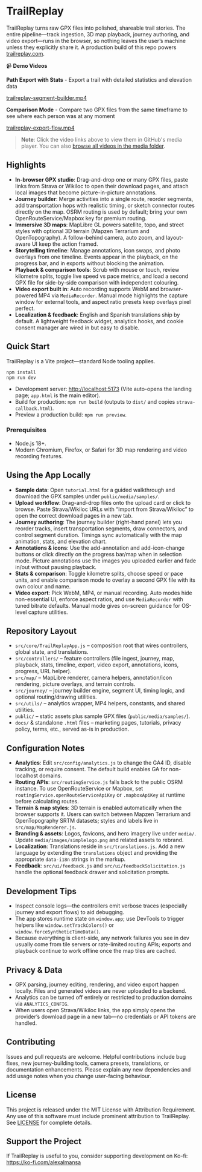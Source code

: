 # TrailReplay

TrailReplay turns raw GPX files into polished, shareable trail stories. The entire pipeline—track ingestion, 3D map playback, journey authoring, and video export—runs in the browser, so nothing leaves the user’s machine unless they explicitly share it. A production build of this repo powers [trailreplay.com](https://trailreplay.com).

📹 **Demo Videos**

**Path Export with Stats** - Export a trail with detailed statistics and elevation data

[trailreplay-segment-builder.mp4](https://github.com/alexalmansa/TrailReplay/blob/main/public/media/video/trailreplay-segment-builder.mp4)

**Comparison Mode** - Compare two GPX files from the same timeframe to see where each person was at any moment

[trailreplay-export-flow.mp4](https://github.com/alexalmansa/TrailReplay/blob/main/public/media/video/trailreplay-export-flow.mp4)

> **Note**: Click the video links above to view them in GitHub's media player. You can also [browse all videos in the media folder](https://github.com/alexalmansa/TrailReplay/tree/main/public/media/video).

## Highlights
- **In-browser GPX studio**: Drag-and-drop one or many GPX files, paste links from Strava or Wikiloc to open their download pages, and attach local images that become picture-in-picture annotations.
- **Journey builder**: Merge activities into a single route, reorder segments, add transportation hops with realistic timing, or sketch connector routes directly on the map. OSRM routing is used by default; bring your own OpenRouteService/Mapbox key for premium routing.
- **Immersive 3D maps**: MapLibre GL powers satellite, topo, and street styles with optional 3D terrain (Mapzen Terrarium and OpenTopography). A follow-behind camera, auto zoom, and layout-aware UI keep the action framed.
- **Storytelling timeline**: Manage annotations, icon swaps, and photo overlays from one timeline. Events appear in the playback, on the progress bar, and in exports without blocking the animation.
- **Playback & comparison tools**: Scrub with mouse or touch, review kilometre splits, toggle live speed vs pace metrics, and load a second GPX file for side-by-side comparison with independent colouring.
- **Video export built in**: Auto recording supports WebM and browser-powered MP4 via `MediaRecorder`. Manual mode highlights the capture window for external tools, and aspect ratio presets keep overlays pixel perfect.
- **Localization & feedback**: English and Spanish translations ship by default. A lightweight feedback widget, analytics hooks, and cookie consent manager are wired in but easy to disable.

## Quick Start
TrailReplay is a Vite project—standard Node tooling applies.

```
npm install
npm run dev
```

- Development server: <http://localhost:5173> (Vite auto-opens the landing page; `app.html` is the main editor).
- Build for production: `npm run build` (outputs to `dist/` and copies `strava-callback.html`).
- Preview a production build: `npm run preview`.

### Prerequisites
- Node.js 18+.
- Modern Chromium, Firefox, or Safari for 3D map rendering and video recording features.

## Using the App Locally
- **Sample data**: Open `tutorial.html` for a guided walkthrough and download the GPX samples under `public/media/samples/`.
- **Upload workflow**: Drag-and-drop files onto the upload card or click to browse. Paste Strava/Wikiloc URLs with “Import from Strava/Wikiloc” to open the correct download pages in a new tab.
- **Journey authoring**: The journey builder (right-hand panel) lets you reorder tracks, insert transportation segments, draw connectors, and control segment duration. Timings sync automatically with the map animation, stats, and elevation chart.
- **Annotations & icons**: Use the add-annotation and add-icon-change buttons or click directly on the progress bar/map when in selection mode. Picture annotations use the images you uploaded earlier and fade in/out without pausing playback.
- **Stats & comparison**: Toggle kilometre splits, choose speed or pace units, and enable comparison mode to overlay a second GPX file with its own colour and name.
- **Video export**: Pick WebM, MP4, or manual recording. Auto modes hide non-essential UI, enforce aspect ratios, and use `MediaRecorder` with tuned bitrate defaults. Manual mode gives on-screen guidance for OS-level capture utilities.

## Repository Layout
- `src/core/TrailReplayApp.js` – composition root that wires controllers, global state, and translations.
- `src/controllers/` – feature controllers (file ingest, journey, map, playback, stats, timeline, export, video export, annotations, icons, progress, URL helper).
- `src/map/` – MapLibre renderer, camera helpers, annotation/icon rendering, picture overlays, and terrain controls.
- `src/journey/` – journey builder engine, segment UI, timing logic, and optional routing/drawing utilities.
- `src/utils/` – analytics wrapper, MP4 helpers, constants, and shared utilities.
- `public/` – static assets plus sample GPX files (`public/media/samples/`).
- `docs/` & standalone `.html` files – marketing pages, tutorials, privacy policy, terms, etc., served as-is in production.

## Configuration Notes
- **Analytics**: Edit `src/config/analytics.js` to change the GA4 ID, disable tracking, or require consent. The default build enables GA for non-localhost domains.
- **Routing APIs**: `src/routingService.js` falls back to the public OSRM instance. To use OpenRouteService or Mapbox, set `routingService.openRouteServiceApiKey` or `.mapboxApiKey` at runtime before calculating routes.
- **Terrain & map styles**: 3D terrain is enabled automatically when the browser supports it. Users can switch between Mapzen Terrarium and OpenTopography SRTM datasets; styles and labels live in `src/map/MapRenderer.js`.
- **Branding & assets**: Logos, favicons, and hero imagery live under `media/`. Update `media/images/simplelogo.png` and related assets to rebrand.
- **Localization**: Translations reside in `src/translations.js`. Add a new language by extending the `translations` object and providing the appropriate `data-i18n` strings in the markup.
- **Feedback**: `src/ui/feedback.js` and `src/ui/feedbackSolicitation.js` handle the optional feedback drawer and solicitation prompts.

## Development Tips
- Inspect console logs—the controllers emit verbose traces (especially journey and export flows) to aid debugging.
- The app stores runtime state on `window.app`; use DevTools to trigger helpers like `window.setTrackColors()` or `window.forceSyntheticTimeData()`.
- Because everything is client-side, any network failures you see in dev usually come from tile servers or rate-limited routing APIs; exports and playback continue to work offline once the map tiles are cached.

## Privacy & Data
- GPX parsing, journey editing, rendering, and video export happen locally. Files and generated videos are never uploaded to a backend.
- Analytics can be turned off entirely or restricted to production domains via `ANALYTICS_CONFIG`.
- When users open Strava/Wikiloc links, the app simply opens the provider’s download page in a new tab—no credentials or API tokens are handled.

## Contributing
Issues and pull requests are welcome. Helpful contributions include bug fixes, new journey-building tools, camera presets, translations, or documentation enhancements. Please explain any new dependencies and add usage notes when you change user-facing behaviour.

## License
This project is released under the MIT License with Attribution Requirement. Any use of this software must include prominent attribution to TrailReplay. See [LICENSE](LICENSE) for complete details.

## Support the Project
If TrailReplay is useful to you, consider supporting development on Ko-fi: <https://ko-fi.com/alexalmansa>
